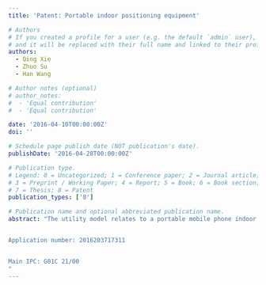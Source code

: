 ```yaml
---
title: 'Patent: Portable indoor positioning equipment'

# Authors
# If you created a profile for a user (e.g. the default `admin` user), write the username (folder name) here
# and it will be replaced with their full name and linked to their profile.
authors:
  - Qing Xie
  - Zhuo Su
  - Han Wang

# Author notes (optional)
# author_notes:
#  - 'Equal contribution'
#  - 'Equal contribution'

date: '2016-04-10T00:00:00Z'
doi: ''

# Schedule page publish date (NOT publication's date).
publishDate: '2016-04-28T00:00:00Z'

# Publication type.
# Legend: 0 = Uncategorized; 1 = Conference paper; 2 = Journal article;
# 3 = Preprint / Working Paper; 4 = Report; 5 = Book; 6 = Book section;
# 7 = Thesis; 8 = Patent
publication_types: ['8']

# Publication name and optional abbreviated publication name.
abstract: "The utility model relates to a portable mobile phone indoor positioning device, which belongs to the field of auxiliary equipment for indoor positioning; it mainly aims to solve the problems of inconvenient operation and high cost of the indoor positioning device; the main body of the utility model is provided with an upper clamp slideway and a lower clamp There are two tension spring columns in the middle of the upper clip slideway and the lower clip slideway, the clip sliding openings on both sides of the upper clip slideway and the clip sliding openings on both sides of the lower clip slideway are provided with clips, and the clips The main body enters the sliding opening of the clamp, the tension spring hanging hole on the main body of the clamp is connected with one end of the tension spring, and the other end of the tension spring is fixed on the column of the tension spring, the main body of the clamp can reciprocate in the upper clamp slideway and the lower clamp slideway, and the camera The card slot is set between the long small hole and the rectangular opening, the infrared camera is placed in the camera card slot, the infrared bandpass filter is stuck on the rectangular opening, and the infrared camera transmits the coordinate information of the infrared LED light received through the Bluetooth module Send it to the mobile phone for positioning.


Application number: 2016203717311


Main IPC: G01C 21/00
"
---
```

